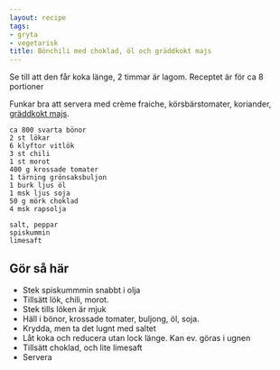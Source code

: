 ```yaml
---
layout: recipe
tags:
- gryta
- vegetarisk
title: Bönchili med choklad, öl och gräddkokt majs
---
```



Se till att den får koka länge, 2 timmar är lagom. Receptet är för ca 8
portioner

Funkar bra att servera med crème fraiche, körsbärstomater, koriander,
[gräddkokt majs](../sides/cream-cooked-corn.md).

```
ca 800 svarta bönor
2 st lökar
6 klyftor vitlök
3 st chili
1 st morot
400 g krossade tomater
1 tärning grönsaksbuljon
1 burk ljus öl
1 msk ljus soja
50 g mörk choklad
4 msk rapsolja

salt, peppar
spiskummin
limesaft
```

## Gör så här
* Stek spiskummmin snabbt i olja
* Tillsätt lök, chili, morot.
* Stek tills löken är mjuk
* Häll i bönor, krossade tomater, buljong, öl, soja.
* Krydda, men ta det lugnt med saltet
* Låt koka och reducera utan lock länge. Kan ev. göras i ugnen
* Tillsätt choklad, och lite limesaft
* Servera
